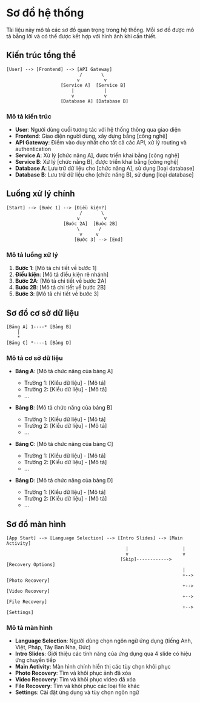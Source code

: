 # Sơ đồ hệ thống

Tài liệu này mô tả các sơ đồ quan trọng trong hệ thống. Mỗi sơ đồ được mô tả bằng lời và có thể được kết hợp với hình ảnh khi cần thiết.

## Kiến trúc tổng thể

```
[User] --> [Frontend] --> [API Gateway]
                           /       \
                          v         v
                    [Service A]  [Service B]
                        |           |
                        v           v
                    [Database A] [Database B]
```

### Mô tả kiến trúc

- **User**: Người dùng cuối tương tác với hệ thống thông qua giao diện
- **Frontend**: Giao diện người dùng, xây dựng bằng [công nghệ]
- **API Gateway**: Điểm vào duy nhất cho tất cả các API, xử lý routing và authentication
- **Service A**: Xử lý [chức năng A], được triển khai bằng [công nghệ]
- **Service B**: Xử lý [chức năng B], được triển khai bằng [công nghệ]
- **Database A**: Lưu trữ dữ liệu cho [chức năng A], sử dụng [loại database]
- **Database B**: Lưu trữ dữ liệu cho [chức năng B], sử dụng [loại database]

## Luồng xử lý chính

```
[Start] --> [Bước 1] --> [Điều kiện?]
                           /       \
                          v         v
                     [Bước 2A]  [Bước 2B]
                          \       /
                           v     v
                         [Bước 3] --> [End]
```

### Mô tả luồng xử lý

1. **Bước 1**: [Mô tả chi tiết về bước 1]
2. **Điều kiện**: [Mô tả điều kiện rẽ nhánh]
3. **Bước 2A**: [Mô tả chi tiết về bước 2A]
4. **Bước 2B**: [Mô tả chi tiết về bước 2B]
5. **Bước 3**: [Mô tả chi tiết về bước 3]

## Sơ đồ cơ sở dữ liệu

```
[Bảng A] 1----* [Bảng B]
    |
    *
[Bảng C] *----1 [Bảng D]
```

### Mô tả cơ sở dữ liệu

- **Bảng A**: [Mô tả chức năng của bảng A]

  - Trường 1: [Kiểu dữ liệu] - [Mô tả]
  - Trường 2: [Kiểu dữ liệu] - [Mô tả]
  - ...

- **Bảng B**: [Mô tả chức năng của bảng B]

  - Trường 1: [Kiểu dữ liệu] - [Mô tả]
  - Trường 2: [Kiểu dữ liệu] - [Mô tả]
  - ...

- **Bảng C**: [Mô tả chức năng của bảng C]

  - Trường 1: [Kiểu dữ liệu] - [Mô tả]
  - Trường 2: [Kiểu dữ liệu] - [Mô tả]
  - ...

- **Bảng D**: [Mô tả chức năng của bảng D]
  - Trường 1: [Kiểu dữ liệu] - [Mô tả]
  - Trường 2: [Kiểu dữ liệu] - [Mô tả]
  - ...

## Sơ đồ màn hình

```
[App Start] --> [Language Selection] --> [Intro Slides] --> [Main Activity]
                                            |                    |
                                            v                    v
                                          [Skip]------------> [Recovery Options]
                                                                 |
                                                                 +--> [Photo Recovery]
                                                                 +--> [Video Recovery]
                                                                 +--> [File Recovery]
                                                                 +--> [Settings]
```

### Mô tả màn hình

- **Language Selection**: Người dùng chọn ngôn ngữ ứng dụng (tiếng Anh, Việt, Pháp, Tây Ban Nha, Đức)
- **Intro Slides**: Giới thiệu các tính năng của ứng dụng qua 4 slide có hiệu ứng chuyển tiếp
- **Main Activity**: Màn hình chính hiển thị các tùy chọn khôi phục
- **Photo Recovery**: Tìm và khôi phục ảnh đã xóa
- **Video Recovery**: Tìm và khôi phục video đã xóa
- **File Recovery**: Tìm và khôi phục các loại file khác
- **Settings**: Cài đặt ứng dụng và tùy chọn ngôn ngữ
